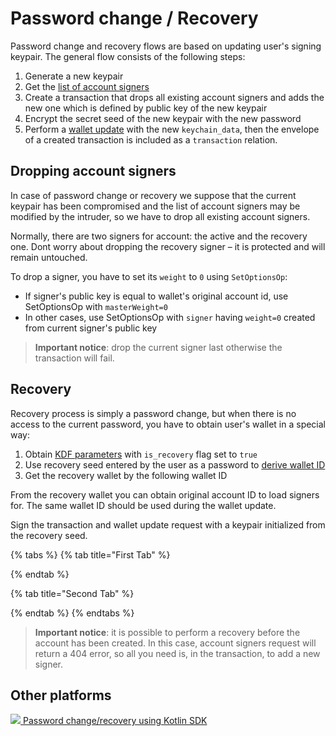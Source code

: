 # Password change / Recovery

Password change and recovery flows are based on updating user's signing keypair. The general flow consists of the following steps:

1. Generate a new keypair
2. Get the [list of account signers](https://tokend.gitlab.io/docs/#get-account-signers) 
3. Create a transaction that drops all existing account signers and adds the new one which is defined by public key of the new keypair
4. Encrypt the secret seed of the new keypair with the new password
5. Perform a [wallet update](https://tokend.gitlab.io/docs/#update-wallet) with the new `keychain_data`, then the envelope of a created transaction is included as a `transaction` relation.

## Dropping account signers

In case of password change or recovery we suppose that the current keypair has been compromised and the list of account signers may be modified by the intruder, so we have to drop all existing account signers.

Normally, there are two signers for account: the active and the recovery one. Dont worry about dropping the recovery signer – it is protected and will remain untouched.

To drop a signer, you have to set its `weight` to `0` using `SetOptionsOp`:

* If signer's public key is equal to wallet's original account id, use SetOptionsOp with `masterWeight=0`
* In other cases, use SetOptionsOp with `signer` having `weight=0` created from current signer's public key 

> **Important notice**: drop the current signer last otherwise the transaction will fail.

## Recovery

Recovery process is simply a password change, but when there is no access to the current password, you have to obtain user's wallet in a special way:

1. Obtain [KDF parameters](https://tokend.gitlab.io/docs/#get-kdf-params) with `is_recovery` flag set to `true`
2. Use recovery seed entered by the user as a password to [derive wallet ID](https://tokend.gitlab.io/docs/#wallet-id-derivation)
3. Get the recovery wallet by the following wallet ID

From the recovery wallet you can obtain original account ID to load signers for. The same wallet ID should be used during the wallet update.

Sign the transaction and wallet update request with a keypair initialized from the recovery seed.

{% tabs %}
{% tab title="First Tab" %}

{% endtab %}

{% tab title="Second Tab" %}

{% endtab %}
{% endtabs %}

> **Important notice**: it is possible to perform a recovery before the account has been created. In this case, account signers request will return a 404 error, so all you need is, in the transaction, to add a new signer.

## Other platforms

[![](https://kotlinlang.org/assets/images/favicon.ico) Password change/recovery using Kotlin SDK](https://github.com/tokend/kotlin-sdk/wiki/Password-change-recovery)

